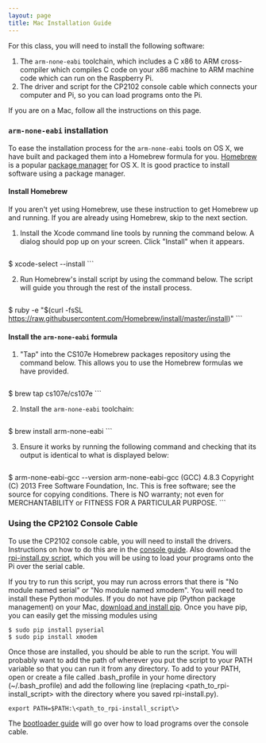 ```yaml
---
layout: page
title: Mac Installation Guide
---
```


For this class, you will need to install the following software:

1.  The `arm-none-eabi` toolchain, which includes a C x86 to ARM cross-compiler
    which compiles C code on your x86 machine to ARM machine code which can run
    on the Raspberry Pi.
2.  The driver and script for the CP2102 console cable which connects your
    computer and Pi, so you can load programs onto the Pi.

If you are on a Mac, follow all the instructions on this page.

### `arm-none-eabi` installation

To ease the installation process for the `arm-none-eabi` tools on OS X, we have
built and packaged them into a Homebrew formula for you.
[Homebrew](http://brew.sh/) is a popular [package
manager](https://en.wikipedia.org/wiki/Package_manager) for OS X. It is good
practice to install software using a package manager.

#### Install Homebrew

If you aren't yet using Homebrew, use these instruction to get Homebrew up and
running. If you are already using Homebrew, skip to the next section.

1.  Install the Xcode command line tools by running the command below. A dialog
    should pop up on your screen. Click "Install" when it appears.

    ```
$ xcode-select --install
    ```

2.  Run Homebrew's install script by using the command below. The script will
    guide you through the rest of the install process.

    ```
$ ruby -e "$(curl -fsSL https://raw.githubusercontent.com/Homebrew/install/master/install)"
    ```

#### Install the `arm-none-eabi` formula

1.  "Tap" into the CS107e Homebrew packages repository using the command below.
    This allows you to use the Homebrew formulas we have provided.

    ```
$ brew tap cs107e/cs107e
    ```

2.  Install the `arm-none-eabi` toolchain:

    ```
$ brew install arm-none-eabi
    ```

3.  Ensure it works by running the following command and checking that its
    output is identical to what is displayed below:

    ```
$ arm-none-eabi-gcc --version
arm-none-eabi-gcc (GCC) 4.8.3
Copyright (C) 2013 Free Software Foundation, Inc.
This is free software; see the source for copying conditions.  There is NO
warranty; not even for MERCHANTABILITY or FITNESS FOR A PARTICULAR PURPOSE.
    ```

### Using the CP2102 Console Cable

To use the CP2102 console cable, you will need to install the drivers.
Instructions on how to do this are in the [console guide](/guides/console).
Also download the [rpi-install.py
script](https://raw.githubusercontent.com/cs107e/courseware/master/guides/mac_toolchain/rpi-install.py),
which you will be using to load your programs onto the Pi over the serial
cable.

If you try to run this script, you may run across errors that there is "No
module named serial" or "No module named xmodem". You will need to install
these Python modules. If you do not have pip (Python package management) on
your Mac, [download and install
pip](https://pip.pypa.io/en/latest/installing.html). Once you have pip, you can
easily get the missing modules using

```
$ sudo pip install pyserial
$ sudo pip install xmodem
```

Once those are installed, you should be able to run the script. You
will probably want to add the path of wherever you put the script to
your PATH variable so that you can run it from any
directory. To add to your PATH, open or create a file called .bash_profile in
your home directory (~/.bash_profile) and add the following line (replacing
\<path_to_rpi-install_script\> with the directory where you saved rpi-install.py).

```
export PATH=$PATH:\<path_to_rpi-install_script\>
```

The [bootloader guide](/guides/bootloader) will go over how to load programs over
the console cable.
